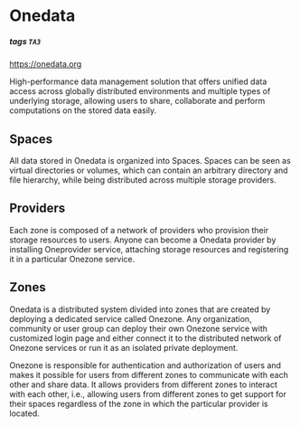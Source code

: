 # Onedata
##### tags `TA3`

https://onedata.org

High-performance data management solution that offers unified data access across globally distributed environments and multiple types of underlying storage, allowing users to share, collaborate and perform computations on the stored data easily.


## Spaces
All data stored in Onedata is organized into Spaces. Spaces can be seen as virtual directories or volumes, which can contain an arbitrary directory and file hierarchy, while being distributed across multiple storage providers.


## Providers
Each zone is composed of a network of providers who provision their storage resources to users. Anyone can become a Onedata provider by installing Oneprovider service, attaching storage resources and registering it in a particular Onezone service.


## Zones
Onedata is a distributed system divided into zones that are created by deploying a dedicated service called Onezone. Any organization, community or user group can deploy their own Onezone service with customized login page and either connect it to the distributed network of Onezone services or run it as an isolated private deployment.

Onezone is responsible for authentication and authorization of users and makes it possible for users from different zones to communicate with each other and share data. It allows providers from different zones to interact with each other, i.e., allowing users from different zones to get support for their spaces regardless of the zone in which the particular provider is located.